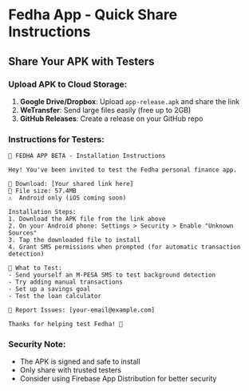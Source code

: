 # Fedha App - Quick Share Instructions

## Share Your APK with Testers

### Upload APK to Cloud Storage:
1. **Google Drive/Dropbox**: Upload `app-release.apk` and share the link
2. **WeTransfer**: Send large files easily (free up to 2GB)
3. **GitHub Releases**: Create a release on your GitHub repo

### Instructions for Testers:

```
📱 FEDHA APP BETA - Installation Instructions

Hey! You've been invited to test the Fedha personal finance app.

🔗 Download: [Your shared link here]
📱 File size: 57.4MB
⚠️  Android only (iOS coming soon)

Installation Steps:
1. Download the APK file from the link above
2. On your Android phone: Settings > Security > Enable "Unknown Sources" 
3. Tap the downloaded file to install
4. Grant SMS permissions when prompted (for automatic transaction detection)

🧪 What to Test:
- Send yourself an M-PESA SMS to test background detection
- Try adding manual transactions
- Set up a savings goal
- Test the loan calculator

🐛 Report Issues: [your-email@example.com]

Thanks for helping test Fedha! 🙏
```

### Security Note:
- The APK is signed and safe to install
- Only share with trusted testers
- Consider using Firebase App Distribution for better security
